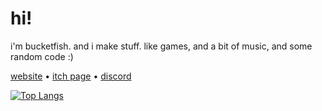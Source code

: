 # hi!
i'm bucketfish. and i make stuff. like games, and a bit of music, and some random code :)

[website](https://bucketfish.me) • [itch page](https://bucketfish.itch.io) • [discord](https://discord.gg/jcV4dM63Y2)

[![Top Langs](https://github-readme-stats.vercel.app/api/top-langs/?username=bucketfish&layout=compact)](https://github.com/anuraghazra/github-readme-stats)

